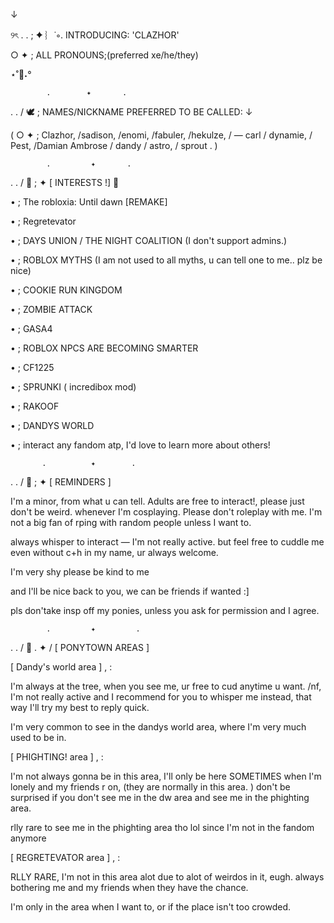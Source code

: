 
↓ 

୨ৎ . . ; ✦ ︴˙∘. INTRODUCING: 'CLAZHOR'


○ ✦ ;  ALL PRONOUNS;(preferred xe/he/they) 


⋆˚🐾˖° 

            .        ✦       . 

. . / 🕊 ; NAMES/NICKNAME PREFERRED TO BE CALLED: ↓

( ○ ✦ ; Clazhor, /sadison, /enomi, /fabuler, /hekulze, / — carl / dynamie, / Pest, /Damian Ambrose / dandy / astro, / sprout .  ) 


            .         ✦       . 

. . / 🧁 ; ✦ [ INTERESTS !] 🍋

• ; The robloxia: Until dawn [REMAKE]

• ; Regretevator

• ; DAYS UNION / THE NIGHT COALITION (I don't support admins.) 

• ; ROBLOX MYTHS (I am not used to all myths, u can tell one to me.. plz be nice)

• ; COOKIE RUN KINGDOM 

• ; ZOMBIE ATTACK

• ; GASA4

• ; ROBLOX NPCS ARE BECOMING SMARTER

• ; CF1225

• ; SPRUNKI ( incredibox mod)

• ; RAKOOF

• ; DANDYS WORLD

• ; interact any fandom atp, I'd love to learn more about others! 

           .          ✦        . 


  .   .   / 🌈 ; ✦ [ REMINDERS ]

I'm a minor, from what u can tell. 
Adults are free to interact!, please just don't be weird.
whenever I'm cosplaying. Please don't roleplay with me. I'm not a big fan of rping with random people unless I want to. 

always whisper to interact — I'm not really active. but feel free to cuddle me even without c+h in my name, ur always welcome. 

I'm very shy please be kind to me

and I'll be nice back to you, we can be friends if wanted :]

pls don'take insp off my ponies, unless you ask for permission and I agree. 


            .         ✦         . 

. . / 🍓  .   ✦ / [ PONYTOWN AREAS ]


[ Dandy's world area ] , :

 I'm always at the tree, when you see me, ur free to cud anytime u want. /nf, I'm not really active and I recommend for you to whisper me instead, that way I'll try my best to reply quick. 

I'm very common to see in the dandys world area, where I'm very much used to be in. 


[ PHIGHTING! area ] , : 

I'm not always gonna be in this area, I'll only be here SOMETIMES when I'm lonely and my friends r on, 
(they are normally in this area. ) 
don't be surprised if you don't see me in the dw area and see me in the phighting area. 

rlly rare to see me in the phighting area tho lol since I'm not in the fandom anymore


[ REGRETEVATOR area ] , : 

RLLY RARE, I'm not in this area alot due to alot of weirdos in it, eugh. always bothering me and my friends when they have the chance. 

I'm only in the area when I want to, or if the place isn't too crowded. 


